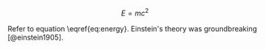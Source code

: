 $$ E = mc^2 \label{eq:energy} \tag{1}$$

Refer to equation \eqref{eq:energy}. Einstein's theory was groundbreaking [@einstein1905].

